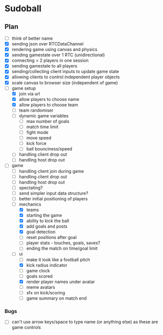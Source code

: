 # Sudoball

## Plan
- [ ] think of better name
- [x] sending json over RTCDataChannel
- [x] rendering game using canvas and physics
- [x] sending gamestate over 1 RTC (unidirectional)
- [x] connecting > 2 players in one session
- [x] sending gamestate to all players
- [x] sending/collecting client inputs to update game state
- [x] allowing clients to control independent player objects
- [x] scale canvas to browser size (independent of game)
- [ ] game setup
    - [x] join via url
    - [x] allow players to choose name
    - [x] allow players to choose team
    - [ ] team randomiser
    - [ ] dynamic game variables
      - [ ] max number of goals
      - [ ] match time limit
      - [ ] fight mode
      - [ ] move speed
      - [ ] kick force
      - [ ] ball bounciness/speed
    - [ ] handling client drop out
    - [ ] handling host drop out
- [ ] game
    - [ ] handling client join during game
    - [ ] handling client drop out
    - [ ] handling host drop out
    - [ ] spectating?
    - [ ] send simpler input data structure?
    - [ ] better initial positioning of players
    - [ ] mechanics
        - [x] teams
        - [x] starting the game
        - [x] ability to kick the ball
        - [x] add goals and posts
        - [x] goal detection
        - [ ] reset positions after goal
        - [ ] player stats - touches, goals, saves?
        - [ ] ending the match on time/goal limit
    - [ ] ui
        - [ ] make it look like a football pitch
        - [x] kick radius indicator
        - [ ] game clock
        - [ ] goals scored
        - [x] render player names under avatar
        - [ ] meme avatars
        - [ ] sfx on kick/scoring
        - [ ] game summary on match end

### Bugs
  - [ ] can't use arrow keys/space to type name (or anything else) as these are game controls

